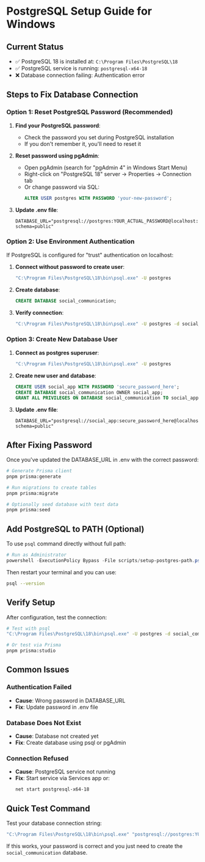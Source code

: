 # PostgreSQL Setup Guide for Windows

## Current Status
- ✅ PostgreSQL 18 is installed at: `C:\Program Files\PostgreSQL\18`
- ✅ PostgreSQL service is running: `postgresql-x64-18`
- ❌ Database connection failing: Authentication error

## Steps to Fix Database Connection

### Option 1: Reset PostgreSQL Password (Recommended)

1. **Find your PostgreSQL password**:
   - Check the password you set during PostgreSQL installation
   - If you don't remember it, you'll need to reset it

2. **Reset password using pgAdmin**:
   - Open pgAdmin (search for "pgAdmin 4" in Windows Start Menu)
   - Right-click on "PostgreSQL 18" server → Properties → Connection tab
   - Or change password via SQL:
     ```sql
     ALTER USER postgres WITH PASSWORD 'your-new-password';
     ```

3. **Update .env file**:
   ```env
   DATABASE_URL="postgresql://postgres:YOUR_ACTUAL_PASSWORD@localhost:5432/social_communication?schema=public"
   ```

### Option 2: Use Environment Authentication

If PostgreSQL is configured for "trust" authentication on localhost:

1. **Connect without password to create user**:
   ```bash
   "C:\Program Files\PostgreSQL\18\bin\psql.exe" -U postgres
   ```

2. **Create database**:
   ```sql
   CREATE DATABASE social_communication;
   ```

3. **Verify connection**:
   ```bash
   "C:\Program Files\PostgreSQL\18\bin\psql.exe" -U postgres -d social_communication -c "SELECT version();"
   ```

### Option 3: Create New Database User

1. **Connect as postgres superuser**:
   ```bash
   "C:\Program Files\PostgreSQL\18\bin\psql.exe" -U postgres
   ```

2. **Create new user and database**:
   ```sql
   CREATE USER social_app WITH PASSWORD 'secure_password_here';
   CREATE DATABASE social_communication OWNER social_app;
   GRANT ALL PRIVILEGES ON DATABASE social_communication TO social_app;
   ```

3. **Update .env file**:
   ```env
   DATABASE_URL="postgresql://social_app:secure_password_here@localhost:5432/social_communication?schema=public"
   ```

## After Fixing Password

Once you've updated the DATABASE_URL in .env with the correct password:

```bash
# Generate Prisma client
pnpm prisma:generate

# Run migrations to create tables
pnpm prisma:migrate

# Optionally seed database with test data
pnpm prisma:seed
```

## Add PostgreSQL to PATH (Optional)

To use `psql` command directly without full path:

```powershell
# Run as Administrator
powershell -ExecutionPolicy Bypass -File scripts/setup-postgres-path.ps1
```

Then restart your terminal and you can use:
```bash
psql --version
```

## Verify Setup

After configuration, test the connection:

```bash
# Test with psql
"C:\Program Files\PostgreSQL\18\bin\psql.exe" -U postgres -d social_communication -c "SELECT version();"

# Or test via Prisma
pnpm prisma:studio
```

## Common Issues

### Authentication Failed
- **Cause**: Wrong password in DATABASE_URL
- **Fix**: Update password in .env file

### Database Does Not Exist
- **Cause**: Database not created yet
- **Fix**: Create database using psql or pgAdmin

### Connection Refused
- **Cause**: PostgreSQL service not running
- **Fix**: Start service via Services app or:
  ```bash
  net start postgresql-x64-18
  ```

## Quick Test Command

Test your database connection string:

```bash
"C:\Program Files\PostgreSQL\18\bin\psql.exe" "postgresql://postgres:YOUR_PASSWORD@localhost:5432/postgres" -c "SELECT version();"
```

If this works, your password is correct and you just need to create the `social_communication` database.
